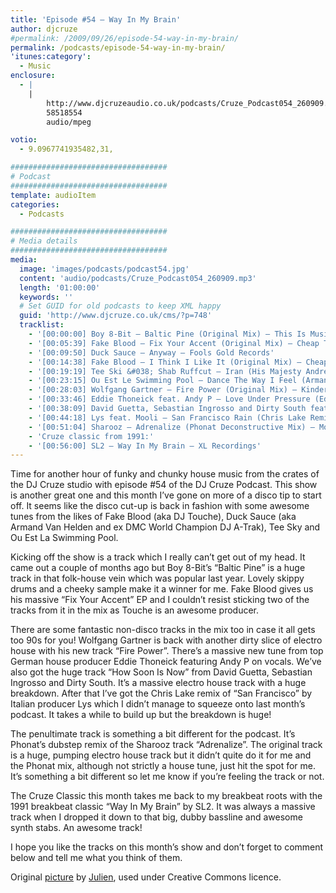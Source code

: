 ```yaml
---
title: 'Episode #54 – Way In My Brain'
author: djcruze
#permalink: /2009/09/26/episode-54-way-in-my-brain/
permalink: /podcasts/episode-54-way-in-my-brain/
'itunes:category':
  - Music
enclosure:
  - |
    |
        http://www.djcruzeaudio.co.uk/podcasts/Cruze_Podcast054_260909.mp3
        58518554
        audio/mpeg

votio:
  - 9.0967741935482,31,

###################################
# Podcast
###################################
template: audioItem
categories:
  - Podcasts

###################################
# Media details
###################################
media:
  image: 'images/podcasts/podcast54.jpg'
  content: 'audio/podcasts/Cruze_Podcast054_260909.mp3'
  length: '01:00:00'
  keywords: ''
  # Set GUID for old podcasts to keep XML happy
  guid: 'http://www.djcruze.co.uk/cms/?p=748'
  tracklist:
    - '[00:00:00] Boy 8-Bit – Baltic Pine (Original Mix) – This Is Music Ltd.'
    - '[00:05:39] Fake Blood – Fix Your Accent (Original Mix) – Cheap Thrills'
    - '[00:09:50] Duck Sauce – Anyway – Fools Gold Records'
    - '[00:14:38] Fake Blood – I Think I Like It (Original Mix) – Cheap Thrills'
    - '[00:19:19] Tee Ski &#038; Shab Ruffcut – Iran (His Majesty Andre Is Very Lazy Mix) – ESP Records'
    - '[00:23:15] Ou Est Le Swimming Pool – Dance The Way I Feel (Armand Van Helden Club Mix) – Stiff Records'
    - '[00:28:03] Wolfgang Gartner – Fire Power (Original Mix) – Kindergarten'
    - '[00:33:46] Eddie Thoneick feat. Andy P – Love Under Pressure (Eddie Thoneick Remix) – Tonik Recordings'
    - '[00:38:09] David Guetta, Sebastian Ingrosso and Dirty South feat. Julie McKnight – How Soon Is Now (Extended Version) – Fk Me I&#8217;m Famous'
    - '[00:44:18] Lys feat. Mooli – San Francisco Rain (Chris Lake Remix) – Rising Music'
    - '[00:51:04] Sharooz – Adrenalize (Phonat Deconstructive Mix) – Mofo Hifi Records'
    - 'Cruze classic from 1991:'
    - '[00:56:00] SL2 – Way In My Brain – XL Recordings'
---
```


Time for another hour of funky and chunky house music from the crates of the DJ Cruze studio with episode #54 of the DJ Cruze Podcast. This show is another great one and this month I&#8217;ve gone on more of a disco tip to start off. It seems like the disco cut-up is back in fashion with some awesome tunes from the likes of Fake Blood (aka DJ Touche), Duck Sauce (aka Armand Van Helden and ex DMC World Champion DJ A-Trak), Tee Sky and Ou Est La Swimming Pool.

Kicking off the show is a track which I really can&#8217;t get out of my head. It came out a couple of months ago but Boy 8-Bit&#8217;s &#8220;Baltic Pine&#8221; is a huge track in that folk-house vein which was popular last year. Lovely skippy drums and a cheeky sample make it a winner for me. Fake Blood gives us his massive &#8220;Fix Your Accent&#8221; EP and I couldn&#8217;t resist sticking two of the tracks from it in the mix as Touche is an awesome producer.

There are some fantastic non-disco tracks in the mix too in case it all gets too 90s for you! Wolfgang Gartner is back with another dirty slice of electro house with his new track &#8220;Fire Power&#8221;. There&#8217;s a massive new tune from top German house producer Eddie Thoneick featuring Andy P on vocals. We&#8217;ve also got the huge track &#8220;How Soon Is Now&#8221; from David Guetta, Sebastian Ingrosso and Dirty South. It&#8217;s a massive electro house track with a huge breakdown. After that I&#8217;ve got the Chris Lake remix of &#8220;San Francisco&#8221; by Italian producer Lys which I didn&#8217;t manage to squeeze onto last month&#8217;s podcast. It takes a while to build up but the breakdown is huge!

The penultimate track is something a bit different for the podcast. It&#8217;s Phonat&#8217;s dubstep remix of the Sharooz track &#8220;Adrenalize&#8221;. The original track is a huge, pumping electro house track but it didn&#8217;t quite do it for me and the Phonat mix, although not strictly a house tune, just hit the spot for me. It&#8217;s something a bit different so let me know if you&#8217;re feeling the track or not.

The Cruze Classic this month takes me back to my breakbeat roots with the 1991 breakbeat classic &#8220;Way In My Brain&#8221; by SL2. It was always a massive track when I dropped it down to that big, dubby bassline and awesome synth stabs. An awesome track!

I hope you like the tracks on this month&#8217;s show and don&#8217;t forget to comment below and tell me what you think of them.

Original [picture][4] by [Julien][5], used under Creative Commons licence.

[1]: http://www.djcruze.co.uk/cms/wp-content/uploads/2009/09/podcast54.jpg
[2]: http://www.djcruze.co.uk/cms/wp-content/DownloadButton.gif
[3]: http://www.djcruzeaudio.co.uk/podcasts/Cruze_Podcast054_260909.mp3
[4]: http://www.flickr.com/photos/spidey-man/228168488/
[5]: http://www.flickr.com/photos/spidey-man/
